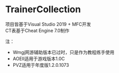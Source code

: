 # TrainerCollection

项目皆基于Visual Studio 2019 + MFC开发  
CT表基于Cheat Engine 7.0制作  
  
注：  
* Wmgj网游辅助版本已过时，只是作为教程练手使用  
* AOEII适用于游戏版本1.0C  
* PVZ适用于年度版1.2.0.1073  

